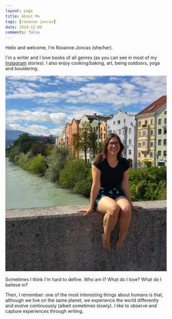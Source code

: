 ```yaml
---
layout: page
title: About Me
tags: [roxanne joncas]
date: 2019-12-09
comments: false
---
```

Hello and welcome, I'm Roxanne Joncas (she/her). 

I'm a writer and I love books of all genres (as you can see in most of my <a target="blank" href="https://instagram.com/zestyroxy">Instagram</a> stories). I also enjoy cooking/baking, art, being outdoors, yoga and bouldering.
    
![Roxanne Joncas 2019](/assets/img/roxanne-alps.jpg)


Sometimes I think I'm hard to define. Who am I? What do I love? What do I believe in? 

Then, I remember: one of the most interesting things about humans is that, although we live on the same planet, we experience the world differently and evolve continuously (albeit sometimes slowly). I like to observe and capture experiences through writing.
